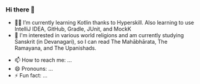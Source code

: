 ### Hi there 👋

<!-- **migraineman1/migraineman1** is a ✨ _special_ ✨ repository because its `README.md` (this file) appears on your GitHub profile. -->

<!-- Here are some ideas to get you started: -->

<!-- - 🔭 I’m currently working on ... -->
- 🧑‍💻 I’m currently learning Kotlin thanks to Hyperskill. Also learning to use IntelliJ IDEA, GitHub, Gradle, JUnit, and MockK
- 🙏 I'm interested in various world religions and am currently studying Sanskrit (in Devanagari), so I can read The Mahābhārata, The Ramayana, and The Upanishads.
<!-- - 👯 I’m looking to collaborate on ... -->
<!-- - 🤔 I’m looking for help with ... -->
<!-- - 💬 Ask me about ... -->
- 📫 How to reach me: ...
- 😄 Pronouns: ...
- ⚡ Fun fact: ...
